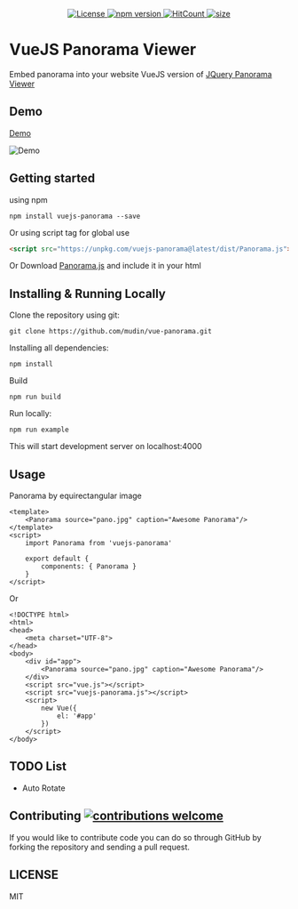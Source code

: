 <p align="center">
  <a href="https://github.com/mudin/vue-panorama/blob/master/LICENSE">
    <img src="https://img.shields.io/github/license/mudin/vue-panorama.svg" alt="License">
  </a>
  <a href="https://badge.fury.io/js/vue-panorama">
    <img src="https://badge.fury.io/js/vue-panorama.svg" alt="npm version">
  </a>
  <a href="http://hits.dwyl.io/mudin/vue-panorama">
    <img src="http://hits.dwyl.io/mudin/vue-panorama.svg" alt="HitCount">
  </a>
  <a href="https://github.com/mudin/vue-panorama/blob/master/dist/Panorama.js">
    <img src="https://img.badgesize.io/mudin/vue-panorama/master/dist/Panorama.js" alt="size">
  </a>
  
</p>

# VueJS Panorama Viewer
Embed panorama into your website
VueJS version of [JQuery Panorama Viewer](https://github.com/peachananr/panorama_viewer)

## Demo
[Demo](https://mudin.github.io/vue-panorama/)

![Demo](https://mudin.github.io/vue-panorama/assets/vuepanorama.gif?raw=true)

## Getting started
using npm
```
npm install vuejs-panorama --save
```
Or using script tag for global use
```html
<script src="https://unpkg.com/vuejs-panorama@latest/dist/Panorama.js"></script>
```

Or Download <a href="https://unpkg.com/vuejs-panorama@latest/dist/Panorama.js">Panorama.js</a> and include it in your html

## Installing & Running Locally

Clone the repository using git:
```
git clone https://github.com/mudin/vue-panorama.git 
```
Installing all dependencies:
```
npm install 
```
Build
```
npm run build 
```
Run locally:
```
npm run example 
```
This will start development server on localhost:4000

## Usage

Panorama by equirectangular image
```vue
<template>
    <Panorama source="pano.jpg" caption="Awesome Panorama"/>
</template>
<script>
    import Panorama from 'vuejs-panorama'

    export default {
        components: { Panorama }
    }
</script>
```
Or
```vue
<!DOCTYPE html>
<html>
<head>
    <meta charset="UTF-8">
</head>
<body>
    <div id="app">
        <Panorama source="pano.jpg" caption="Awesome Panorama"/>
    </div>
    <script src="vue.js"></script>
    <script src="vuejs-panorama.js"></script>
    <script>
        new Vue({
            el: '#app'
        })
    </script>
</body>
```

## TODO List
* Auto Rotate

## Contributing [![contributions welcome](https://img.shields.io/badge/contributions-welcome-brightgreen.svg?style=flat)](https://github.com/mudin/vue-panorama/issues)

If you would like to contribute code you can do so through GitHub by forking the repository and sending a pull request.

## LICENSE
MIT
